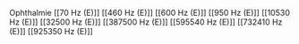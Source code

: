 Ophthalmie
[[70 Hz (E)]]
[[460 Hz (E)]]
[[600 Hz (E)]]
[[950 Hz (E)]]
[[10530 Hz (E)]]
[[32500 Hz (E)]]
[[387500 Hz (E)]]
[[595540 Hz (E)]]
[[732410 Hz (E)]]
[[925350 Hz (E)]]